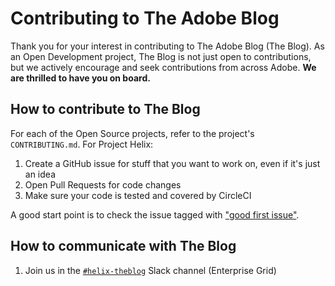 # Contributing to The Adobe Blog

Thank you for your interest in contributing to The Adobe Blog (The Blog). As an Open Development project, The Blog is not just open to contributions, but we actively encourage and seek contributions from across Adobe. **We are thrilled to have you on board.**

## How to contribute to The Blog

For each of the Open Source projects, refer to the project's `CONTRIBUTING.md`. For Project Helix:

1. Create a GitHub issue for stuff that you want to work on, even if it's just an idea
2. Open Pull Requests for code changes
3. Make sure your code is tested and covered by CircleCI

A good start point is to check the issue tagged with ["good first issue"](https://github.com/search?q=is:open+repo:%22adobe/the-blog+label%3A%22good+first+issue%22&type=Issues).

## How to communicate with The Blog

1. Join us in the [`#helix-theblog`](https://adobe.slack.com/archives/CT7LDKK0F/) Slack channel (Enterprise Grid)





